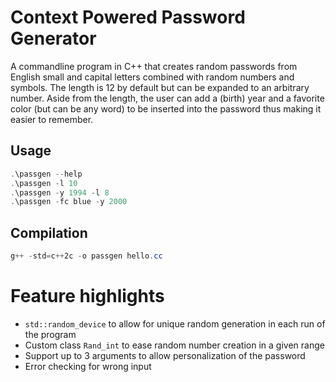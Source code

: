 # Context Powered Password Generator

A commandline program in C++ that creates random passwords from English small and capital letters combined with random numbers and symbols. The length is 12 by default but can be expanded to an arbitrary number. Aside from the length, the user can add a (birth) year and a favorite color (but can be any word) to be inserted into the password thus making it easier to remember. 

## Usage

```powershell
.\passgen --help
.\passgen -l 10
.\passgen -y 1994 -l 8
.\passgen -fc blue -y 2000
```
## Compilation
```powershell
g++ -std=c++2c -o passgen hello.cc
```
# Feature highlights
- ```std::random_device``` to allow for unique random generation in each run of the program
- Custom class ```Rand_int``` to ease random number creation in a given range
- Support up to 3 arguments to allow personalization of the password
- Error checking for wrong input
